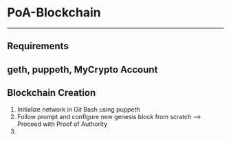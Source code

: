 # PoA-Blockchain
---
## Requirements
geth, puppeth, MyCrypto Account
---
## Blockchain Creation

1. Initialize network in Git Bash using puppeth
2. Follow prompt and configure new genesis block from scratch --> Proceed with Proof of Authority
3. 